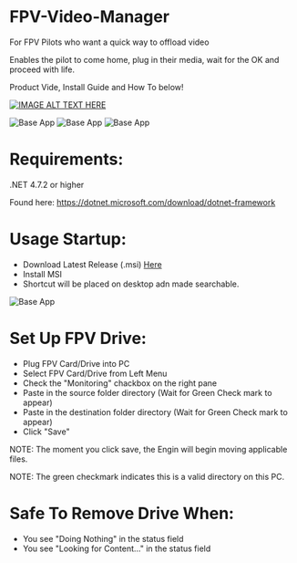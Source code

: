# FPV-Video-Manager
For FPV Pilots who want a quick way to offload video

Enables the pilot to come home, plug in their media, wait for the OK and proceed with life.

Product Vide, Install Guide and How To below!

[![IMAGE ALT TEXT HERE](https://i.imgur.com/g7mKFeF.png)](https://www.youtube.com/watch?v=tFrPtBdwhvM)

![Base App](https://i.imgur.com/89zI0F1.png)
![Base App](https://i.imgur.com/j75hCvi.png)
![Base App](https://i.imgur.com/6IjKX7A.png)

<h1>Requirements:</h1>

.NET 4.7.2 or higher

Found here: https://dotnet.microsoft.com/download/dotnet-framework

<h1>Usage Startup:</h1>

* Download Latest Release (.msi) [Here](https://github.com/darkmatter2222/FPV-Video-Manager/releases) 
* Install MSI
* Shortcut will be placed on desktop adn made searchable.

![Base App](https://i.imgur.com/Ztsr2WH.png)


<h1>Set Up FPV Drive:</h1>

* Plug FPV Card/Drive into PC
* Select FPV Card/Drive from Left Menu
* Check the "Monitoring" chackbox on the right pane
* Paste in the source folder directory (Wait for Green Check mark to appear)
* Paste in the destination folder directory (Wait for Green Check mark to appear)
* Click "Save"

NOTE: The moment you click save, the Engin will begin moving applicable files.

NOTE: The green checkmark indicates this is a valid directory on this PC.
 
<h1>Safe To Remove Drive When:</h1>

* You see "Doing Nothing" in the status field
* You see "Looking for Content..." in the status field


